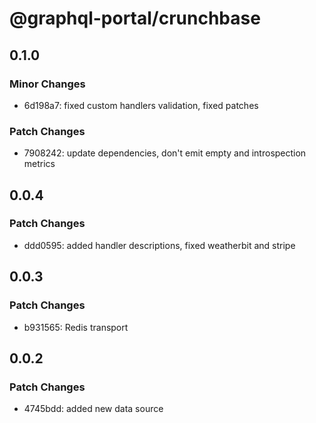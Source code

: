 # @graphql-portal/crunchbase

## 0.1.0

### Minor Changes

- 6d198a7: fixed custom handlers validation, fixed patches

### Patch Changes

- 7908242: update dependencies, don't emit empty and introspection metrics

## 0.0.4

### Patch Changes

- ddd0595: added handler descriptions, fixed weatherbit and stripe

## 0.0.3

### Patch Changes

- b931565: Redis transport

## 0.0.2

### Patch Changes

- 4745bdd: added new data source
